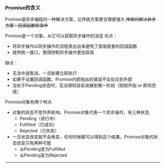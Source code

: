 ### Promise的含义
Promise是异步编程的一种解决方案，比传统方案更合理更强大
~~传统的解决异步方案：回调函数和事件~~

Promise是一个对象，从它可以获取异步操作的消息
优点：
- 将异步操作以同步操作的流程表达出来避免了层层嵌套的回调函数
- 提供统一接口，使得控制异步操作更加容易

缺点：
- 无法中途取消，一旦新建立即执行
- 如果不设置回调函数。Promise内部抛出的错误不会反应到外部
- 当处于Pending状态时，无法得知目前进展到哪一阶段（刚刚开始 or 即将完成）

Promise对象有两个特点
- 对象的状态不受外界影响。Promise对象代表一个异步操作，有三种状态
   - Pending（进行中）
   - Fulfilled（已成功）
   - Rejected（已失败）
- 一旦状态改变就不会再变，任何时候都可以得到这个结果。Promise对象的状态改变只有两种可能
   - 从Pending变为Fulfilled
   - 从Pending变为Rejected

***

